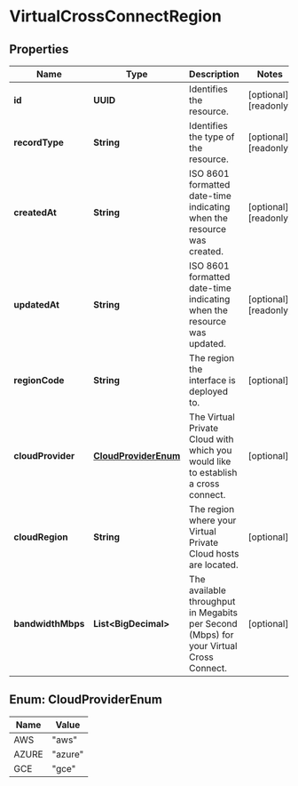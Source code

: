 

# VirtualCrossConnectRegion


## Properties

| Name | Type | Description | Notes |
|------------ | ------------- | ------------- | -------------|
|**id** | **UUID** | Identifies the resource. |  [optional] [readonly] |
|**recordType** | **String** | Identifies the type of the resource. |  [optional] [readonly] |
|**createdAt** | **String** | ISO 8601 formatted date-time indicating when the resource was created. |  [optional] [readonly] |
|**updatedAt** | **String** | ISO 8601 formatted date-time indicating when the resource was updated. |  [optional] [readonly] |
|**regionCode** | **String** | The region the interface is deployed to. |  [optional] |
|**cloudProvider** | [**CloudProviderEnum**](#CloudProviderEnum) | The Virtual Private Cloud with which you would like to establish a cross connect. |  [optional] |
|**cloudRegion** | **String** | The region where your Virtual Private Cloud hosts are located. |  [optional] |
|**bandwidthMbps** | **List&lt;BigDecimal&gt;** | The available throughput in Megabits per Second (Mbps) for your Virtual Cross Connect. |  [optional] |



## Enum: CloudProviderEnum

| Name | Value |
|---- | -----|
| AWS | &quot;aws&quot; |
| AZURE | &quot;azure&quot; |
| GCE | &quot;gce&quot; |



